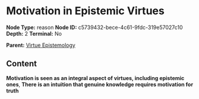 # Motivation in Epistemic Virtues

**Node Type:** reason
**Node ID:** c5739432-bece-4c61-9fdc-319e57027c10
**Depth:** 2
**Terminal:** No

**Parent:** [Virtue Epistemology](virtue-epistemology.md)

## Content

**Motivation is seen as an integral aspect of virtues, including epistemic ones**, **There is an intuition that genuine knowledge requires motivation for truth**
